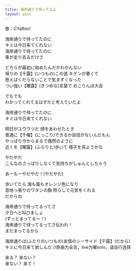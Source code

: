 ```yaml
---
title: 海岸通りで待ってるよ
layout: post
---
```

歌：CYaRon!

<p>海岸通りで待ってたのに<br />
キミは今日来てくれない<br />
海岸通りで待ってたのに<br />
車が走り去るだけさ</p>

<p><a class="you">どちらが最初に始めたんだかわかんない<br />
帰りの</a>【<a class="chika">千</a><a class="ruby">露</a>】(いつもの)<a class="you">この道 キゲンが悪くて</a><br />
<a class="chika">思えばくだらないことで気まずくなった<br />
つい強い</a>【<a class="you">曜</a><a class="ruby">露</a>】(きつめな)<a class="chika">言葉で おこりんぼ大会</a></p>

<p><a class="ruby">でもでも<br />
わかってくれてるはずだと考えていたよ</a></p>

<p>海岸通りで待ってたのに<br />
キミは今日来てくれない</p>

<p><a class="ruby">明日がユウウツだ 顔をあわせたとき<br />
普通に</a>【<a class="chika">千</a><a class="you">曜</a>】(にっこり)<a class="ruby">できるか自信がないんだもん</a><br />
<a class="chika">やっぱり今からまるで偶然のように<br />
近くを</a>【<a class="you">曜</a><a class="ruby">露</a>】(ふらりと)<a class="chika">歩いて 樣子を見ようかな</a></p>

<p><a class="you">やだやだ<br />
こんなのさっぱりしなくて気持ちがしゅんとしちゃう</a></p>

<p>あーもーやだやだ！<a class="you">(やだやだ)</a></p>

<p><a class="chika">歩いてたら 海も風もオレンジ色になり</a><br />
<a class="you">意地っ張りのワタシの胸 照らして元気をくれる</a><br />
<a class="ruby">だからね</a></p>

<p>海岸通りで待ってるってさ<br />
夕日へと叫びましょ<br />
<a class="ruby">(ずっとまってる～！)</a><br />
海岸通りで待ってるってさ伝われ！<br />
まだまってるから</p>

<p><a class="you">海岸通りは</a>(<a class="chika">ふたりの</a><a class="ruby">いつもの</a>)<a class="you">友情のシーサイド</a>【<a class="chika">千</a><a class="ruby">露</a>】(だから)<br />
<a class="you">キミに今日来て欲しんだ</a> <a class="notation">//原曲为全员，live为曜solo，请自行选择</a></p>

<p>来る？ 来ない？<br />
来ない？ 来て！</p>